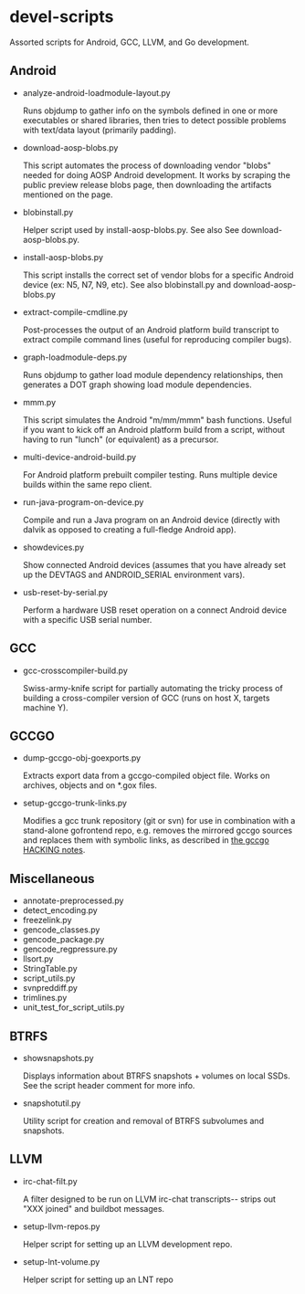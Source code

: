 # devel-scripts

Assorted scripts for Android, GCC, LLVM, and Go development.

Android
-------

* analyze-android-loadmodule-layout.py

  Runs objdump to gather info on the symbols defined in one or more
executables or shared libraries, then tries to detect possible problems
with text/data layout (primarily padding).

* download-aosp-blobs.py

  This script automates the process of downloading vendor "blobs" needed for doing AOSP Android development. It works by scraping the public preview release blobs page, then downloading the artifacts mentioned on the page.

* blobinstall.py

  Helper script used by install-aosp-blobs.py. See also See download-aosp-blobs.py.

* install-aosp-blobs.py

  This script installs the correct set of vendor blobs for a specific Android device (ex: N5, N7, N9, etc).  See also blobinstall.py and download-aosp-blobs.py

* extract-compile-cmdline.py

  Post-processes the output of an Android platform build transcript to extract compile command lines (useful for reproducing compiler bugs).

* graph-loadmodule-deps.py

  Runs objdump to gather load module dependency relationships, then generates a DOT graph showing load module dependencies.

* mmm.py

  This script simulates the Android "m/mm/mmm" bash functions. Useful if you want to kick off an Android platform build from a script, without having to run "lunch" (or equivalent) as a precursor.

* multi-device-android-build.py

  For Android platform prebuilt compiler testing. Runs multiple device builds within the same repo client.

* run-java-program-on-device.py

  Compile and run a Java program on an Android device (directly with dalvik as opposed to creating a full-fledge Android app).

* showdevices.py

  Show connected Android devices (assumes that you have already set up the DEVTAGS and ANDROID_SERIAL environment vars).

* usb-reset-by-serial.py

  Perform a hardware USB reset operation on a connect Android device with a specific USB serial number.


GCC
---

* gcc-crosscompiler-build.py

  Swiss-army-knife script for partially automating the tricky process of building a cross-compiler version of GCC (runs on host X, targets machine Y).


GCCGO
-----

* dump-gccgo-obj-goexports.py

  Extracts export data from a gccgo-compiled object file. Works on archives, objects and on *.gox files.
  
* setup-gccgo-trunk-links.py

  Modifies a gcc trunk repository (git or svn) for use in combination with a stand-alone gofrontend repo, e.g. removes the mirrored gccgo sources and replaces them with symbolic links, as described in [the gccgo HACKING notes](https://go.googlesource.com/gofrontend/+/master/HACKING).
  

Miscellaneous
-------------

* annotate-preprocessed.py
* detect_encoding.py
* freezelink.py
* gencode_classes.py
* gencode_package.py
* gencode_regpressure.py
* llsort.py
* StringTable.py
* script_utils.py
* svnpreddiff.py
* trimlines.py
* unit_test_for_script_utils.py

BTRFS
-----

* showsnapshots.py

  Displays information about BTRFS snapshots + volumes on local SSDs. See the script header comment for more info.

* snapshotutil.py

  Utility script for creation and removal of BTRFS subvolumes and snapshots.


LLVM
----

* irc-chat-filt.py

  A filter designed to be run on LLVM irc-chat transcripts-- strips out "XXX joined" and buildbot messages.

* setup-llvm-repos.py

  Helper script for setting up an LLVM development repo.

* setup-lnt-volume.py

  Helper script for setting up an LNT repo
